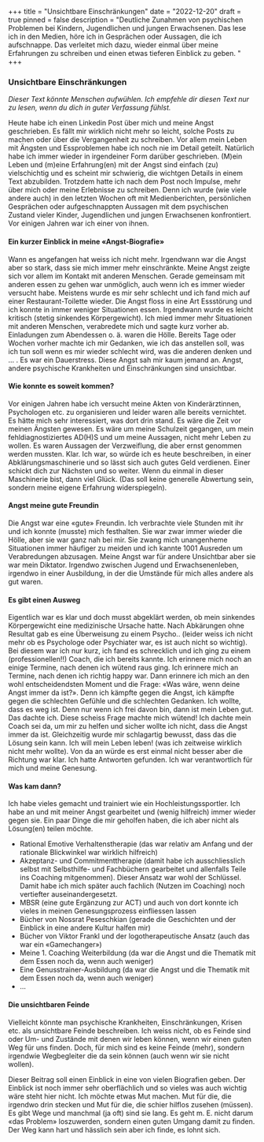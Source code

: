 +++
title = "Unsichtbare Einschränkungen"
date = "2022-12-20"
draft = true
pinned = false
description = "Deutliche Zunahmen von psychischen Problemen bei Kindern, Jugendlichen und jungen Erwachsenen. Das lese ich in den Medien, höre ich in Gesprächen oder Aussagen, die ich aufschnappe. Das verleitet mich dazu, wieder einmal über meine Erfahrungen zu schreiben und einen etwas tieferen Einblick zu geben. "
+++
### Unsichtbare Einschränkungen

*Dieser Text könnte Menschen aufwühlen. Ich empfehle dir diesen Text nur zu lesen, wenn du dich in guter Verfassung fühlst.* 

Heute habe ich einen Linkedin Post über mich und meine Angst geschrieben. Es fällt mir wirklich nicht mehr so leicht, solche Posts zu machen oder über die Vergangenheit zu schreiben. Vor allem mein Leben mit Ängsten und Essproblemen habe ich noch nie im Detail geteilt. Natürlich habe ich immer wieder in irgendeiner Form darüber geschrieben. (M)ein Leben und (m)eine Erfahrung(en) mit der Angst sind einfach (zu) vielschichtig und es scheint mir schwierig, die wichtgen Details in einem Text abzubilden. Trotzdem hatte ich nach dem Post noch Impulse, mehr über mich oder meine Erlebnisse zu schreiben. Denn ich wurde (wie viele andere auch) in den letzten Wochen oft mit Medienberichten, persönlichen Gesprächen oder aufgeschnappten Aussagen mit dem psychischen Zustand vieler Kinder, Jugendlichen und jungen Erwachsenen konfrontiert. Vor einigen Jahren war ich einer von ihnen. 

#### Ein kurzer Einblick in meine «Angst-Biografie»

Wann es angefangen hat weiss ich nicht mehr. Irgendwann war die Angst aber so stark, dass sie mich immer mehr einschränkte. Meine Angst zeigte sich vor allem im Kontakt mit anderen Menschen. Gerade gemeinsam mit anderen essen zu gehen war unmöglich, auch wenn ich es immer wieder versucht habe. Meistens wurde es mir sehr schlecht und ich fand mich auf einer Restaurant-Toilette wieder. Die Angst floss in eine Art Essstörung und ich konnte in immer weniger Situationen essen. Irgendwann wurde es leicht kritisch (stetig sinkendes Körpergewicht). Ich mied immer mehr Situationen mit anderen Menschen, verabredete mich und sagte kurz vorher ab. Einladungen zum Abendessen o. ä. waren die Hölle. Bereits Tage oder Wochen vorher machte ich mir Gedanken, wie ich das anstellen soll, was ich tun soll wenn es mir wieder schlecht wird, was die anderen denken und ... . Es war ein Dauerstress. Diese Angst sah mir kaum jemand an. Angst, andere psychische Krankheiten und Einschränkungen sind unsichtbar.  

#### Wie konnte es soweit kommen?

Vor einigen Jahren habe ich versucht meine Akten von Kinderärztinnen, Psychologen etc. zu organisieren und leider waren alle bereits vernichtet. Es hätte mich sehr interessiert, was dort drin stand. Es wäre die Zeit vor meinen Ängsten gewesen. Es wäre um meine Schulzeit gegangen, um mein fehldiagnostiziertes AD(H)S und um meine Aussagen, nicht mehr Leben zu wollen. Es waren Aussagen der Verzweiflung, die aber ernst genommen werden mussten. Klar. Ich war, so würde ich es heute beschreiben, in einer Abklärungsmaschinerie und so lässt sich auch gutes Geld verdienen. Einer schickt dich zur Nächsten und so weiter. Wenn du einmal in dieser Maschinerie bist, dann viel Glück. (Das soll keine generelle Abwertung sein, sondern meine eigene Erfahrung widerspiegeln).

#### Angst meine gute Freundin

Die Angst war eine «gute» Freundin. Ich verbrachte viele Stunden mit ihr und ich konnte (musste) mich festhalten. Sie war zwar immer wieder die Hölle, aber sie war ganz nah bei mir. Sie zwang mich unangenheme Situationen immer häufiger zu meiden und ich kannte 1001 Ausreden um Verabredungen abzusagen. Meine Angst war für andere Unsichtbar aber sie war mein Diktator. Irgendwo zwischen Jugend und Erwachsenenleben, irgendwo in einer Ausbildung, in der die Umstände für mich alles andere als gut waren. 

#### Es gibt einen Ausweg

Eigentlich war es klar und doch musst abgeklärt werden, ob mein sinkendes Körpergewicht eine medizinische Ursache hatte. Nach Abkärungen ohne Resultat gab es eine Überweisung zu einem Psycho.. (leider weiss ich nicht mehr ob es Psychologe oder Psychiater war, es ist auch nicht so wichtig). Bei diesem war ich nur kurz, ich fand es schrecklich und ich ging zu einem (professionellen!!) Coach, die ich bereits kannte. Ich erinnere mich noch an einige Termine, nach denen ich wütend raus ging. Ich erinnere mich an Termine, nach denen ich richtig happy war. Dann erinnere ich mich an den wohl entscheidendsten Moment und die Frage: «Was wäre, wenn deine Angst immer da ist?». Denn ich kämpfte gegen die Angst, ich kämpfte gegen die schlechten Gefühle und die schlechten Gedanken. Ich wollte, dass es weg ist. Denn nur wenn ich frei davon bin, dann ist mein Leben gut. Das dachte ich. Diese scheiss Frage machte mich wütend! Ich dachte mein Coach sei da, um mir zu helfen und sicher wollte ich nicht, dass die Angst immer da ist. Gleichzeitig wurde mir schlagartig bewusst, dass das die Lösung sein kann. Ich will mein Leben leben! (was ich zeitweise wirklich nicht mehr wollte). Von da an würde es erst einmal nicht besser aber die Richtung war klar. Ich hatte Antworten gefunden.  Ich war verantwortlich für mich und meine Genesung. 

#### Was kam dann?

Ich habe vieles gemacht und trainiert wie ein Hochleistungssportler. Ich habe an und mit meiner Angst gearbeitet und (wenig hilfreich) immer wieder gegen sie. Ein paar Dinge die mir geholfen haben, die ich aber nicht als Lösung(en) teilen möchte. 

* Rational Emotive Verhaltenstherapie (das war relativ am Anfang und der rationale Blickwinkel war wirklich hilfreich)
* Akzeptanz- und Commitmenttherapie (damit habe ich ausschliesslich selbst mit Selbsthilfe- und Fachbüchern gearbeitet und allenfalls Teile ins Coaching mitgenommen). Dieser Ansatz war wohl der Schlüssel. Damit habe ich mich später auch fachlich (Nutzen im Coaching) noch vertiefter auseinandergesetzt.
* MBSR (eine gute Ergänzung zur ACT) und auch von dort konnte ich vieles in meinen Genesungsprozess einfliessen lassen
* Bücher von Nossrat Peseschkian (gerade die Geschichten und der Einblick in eine andere Kultur halfen mir)
* Bücher von Viktor Frankl und der logotherapeutische Ansatz (auch das war ein «Gamechanger»)
* Meine 1. Coaching Weiterbildung (da war die Angst und die Thematik mit dem Essen noch da, wenn auch weniger)
* Eine Genusstrainer-Ausbildung (da war die Angst und die Thematik mit dem Essen noch da, wenn auch weniger)
* ...

#### Die unsichtbaren Feinde

Vielleicht könnte man psychische Krankheiten, Einschränkungen, Krisen etc. als unsichtbare Feinde beschreiben. Ich weiss nicht, ob es Feinde sind oder Um- und Zustände mit denen wir leben können, wenn wir einen guten Weg für uns finden. Doch, für mich sind es keine Feinde (mehr), sondern irgendwie Wegbegleiter die da sein können (auch wenn wir sie nicht wollen). 

Dieser Beitrag soll einen Einblick in eine von vielen Biografien geben. Der Einblick ist noch immer sehr oberflächlich und so vieles was auch wichtig wäre steht hier nicht. Ich möchte etwas Mut machen. Mut für die, die irgendwo drin stecken und Mut für die, die schier hilflos zusehen (müssen). Es gibt Wege und manchmal (ja oft) sind sie lang. Es geht m. E. nicht darum «das Problem» loszuwerden, sondern einen guten Umgang damit zu finden. Der Weg kann hart und hässlich sein aber ich finde, es lohnt sich.
